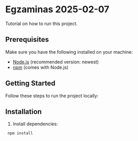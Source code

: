 # Egzaminas 2025-02-07

Tutorial on how to run this project.

## Prerequisites

Make sure you have the following installed on your machine:
- [Node.js](https://nodejs.org/) (recommended version: newest)
- [npm](https://www.npmjs.com/get-npm) (comes with Node.js)

## Getting Started

Follow these steps to run the project locally:

## Installation
1. Install dependencies:
```bash
 npm install
 ```
